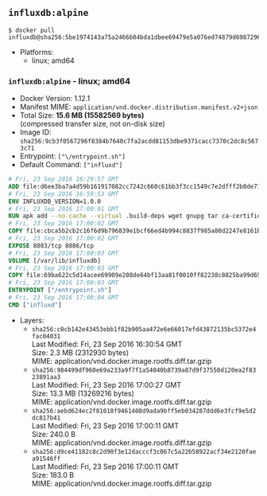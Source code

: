 ## `influxdb:alpine`

```console
$ docker pull influxdb@sha256:5be1974143a75a2466b04bda1dbee69479e5a076ed74879d69872965f9a5774c
```

-	Platforms:
	-	linux; amd64

### `influxdb:alpine` - linux; amd64

-	Docker Version: 1.12.1
-	Manifest MIME: `application/vnd.docker.distribution.manifest.v2+json`
-	Total Size: **15.6 MB (15582569 bytes)**  
	(compressed transfer size, not on-disk size)
-	Image ID: `sha256:9cb3f0567296f8384b7640c7fa2acdd81153dbe9371cacc7370c2dc8c5673c71`
-	Entrypoint: `["\/entrypoint.sh"]`
-	Default Command: `["influxd"]`

```dockerfile
# Fri, 23 Sep 2016 16:29:57 GMT
ADD file:d6ee3ba7a4d59b161917082cc7242c660c61bb3f3cc1549c7e2dfff2b0de7104 in / 
# Fri, 23 Sep 2016 16:59:53 GMT
ENV INFLUXDB_VERSION=1.0.0
# Fri, 23 Sep 2016 17:00:01 GMT
RUN apk add --no-cache --virtual .build-deps wget gnupg tar ca-certificates &&     update-ca-certificates &&     gpg --keyserver hkp://ha.pool.sks-keyservers.net         --recv-keys 05CE15085FC09D18E99EFB22684A14CF2582E0C5 &&     wget -q https://dl.influxdata.com/influxdb/releases/influxdb-${INFLUXDB_VERSION}-static_linux_amd64.tar.gz.asc &&     wget -q https://dl.influxdata.com/influxdb/releases/influxdb-${INFLUXDB_VERSION}-static_linux_amd64.tar.gz &&     gpg --batch --verify influxdb-${INFLUXDB_VERSION}-static_linux_amd64.tar.gz.asc influxdb-${INFLUXDB_VERSION}-static_linux_amd64.tar.gz &&     mkdir -p /usr/src &&     tar -C /usr/src -xzf influxdb-${INFLUXDB_VERSION}-static_linux_amd64.tar.gz &&     rm -f /usr/src/influxdb-*/influxdb.conf &&     chmod +x /usr/src/influxdb-*/* &&     cp -a /usr/src/influxdb-*/* /usr/bin/ &&     rm -rf *.tar.gz* /usr/src /root/.gnupg &&     apk del .build-deps
# Fri, 23 Sep 2016 17:00:02 GMT
COPY file:cbca5b2cb2c16f6d9b796839e1bcf66ed4b994c8837f985a80d2247e8161bcc7 in /etc/influxdb/influxdb.conf 
# Fri, 23 Sep 2016 17:00:02 GMT
EXPOSE 8083/tcp 8086/tcp
# Fri, 23 Sep 2016 17:00:03 GMT
VOLUME [/var/lib/influxdb]
# Fri, 23 Sep 2016 17:00:03 GMT
COPY file:69ba622c5d14acee69909e208de64bf13aa81f0010ff82238c8825ba99d65290 in /entrypoint.sh 
# Fri, 23 Sep 2016 17:00:03 GMT
ENTRYPOINT ["/entrypoint.sh"]
# Fri, 23 Sep 2016 17:00:04 GMT
CMD ["influxd"]
```

-	Layers:
	-	`sha256:c0cb142e43453ebb1f82b905aa472e6e66017efd43872135bc5372e4fac04031`  
		Last Modified: Fri, 23 Sep 2016 16:30:54 GMT  
		Size: 2.3 MB (2312930 bytes)  
		MIME: application/vnd.docker.image.rootfs.diff.tar.gzip
	-	`sha256:984499df960e69a233a9f7f1a54040b8739a87d9f37550d120ea2f8323891aa3`  
		Last Modified: Fri, 23 Sep 2016 17:00:27 GMT  
		Size: 13.3 MB (13269216 bytes)  
		MIME: application/vnd.docker.image.rootfs.diff.tar.gzip
	-	`sha256:aebd624ec2f81018f9461408d9ada9bff5eb034287ddd6e3fcf9e5d2dc817b41`  
		Last Modified: Fri, 23 Sep 2016 17:00:11 GMT  
		Size: 240.0 B  
		MIME: application/vnd.docker.image.rootfs.diff.tar.gzip
	-	`sha256:d9ce41182c8c2d90f3e12dacccf3c067c5a22b58922acf34e2120faea91546ff`  
		Last Modified: Fri, 23 Sep 2016 17:00:11 GMT  
		Size: 183.0 B  
		MIME: application/vnd.docker.image.rootfs.diff.tar.gzip
